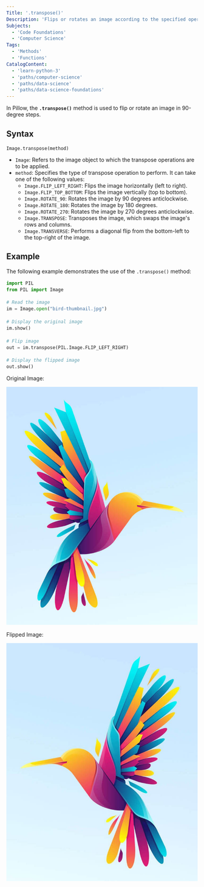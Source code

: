 ```yaml
---
Title: '.transpose()'
Description: 'Flips or rotates an image according to the specified operation.'
Subjects:
  - 'Code Foundations'
  - 'Computer Science'
Tags:
  - 'Methods'
  - 'Functions'
CatalogContent:
  - 'learn-python-3'
  - 'paths/computer-science'
  - 'paths/data-science'
  - 'paths/data-science-foundations'
---
```


In Pillow, the **`.transpose()`** method is used to flip or rotate an image in 90-degree steps.

## Syntax

```pseudo
Image.transpose(method)
```

- `Image`: Refers to the image object to which the transpose operations are to be applied.
- `method`: Specifies the type of transpose operation to perform. It can take one of the following values:
  - `Image.FLIP_LEFT_RIGHT`: Flips the image horizontally (left to right).
  - `Image.FLIP_TOP_BOTTOM`: Flips the image vertically (top to bottom).
  - `Image.ROTATE_90`: Rotates the image by 90 degrees anticlockwise.
  - `Image.ROTATE_180`: Rotates the image by 180 degrees.
  - `Image.ROTATE_270`: Rotates the image by 270 degrees anticlockwise.
  - `Image.TRANSPOSE`: Transposes the image, which swaps the image's rows and columns.
  - `Image.TRANSVERSE`: Performs a diagonal flip from the bottom-left to the top-right of the image.

## Example

The following example demonstrates the use of the `.transpose()` method:

```py
import PIL
from PIL import Image

# Read the image
im = Image.open("bird-thumbnail.jpg")

# Display the original image
im.show()

# Flip image
out = im.transpose(PIL.Image.FLIP_LEFT_RIGHT)

# Display the flipped image
out.show()
```

Original Image:

![Original Image](https://raw.githubusercontent.com/Codecademy/docs/main/media/bird-thumbnail.jpg)

Flipped Image:

![Output Image](https://raw.githubusercontent.com/Codecademy/docs/main/media/output.jpg)
